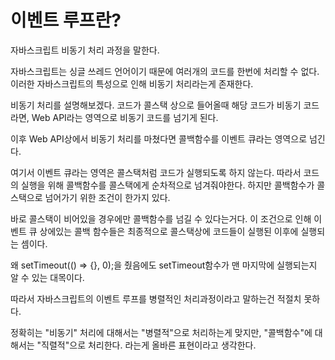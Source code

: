 # 이벤트 루프란?
자바스크립트 비동기 처리 과정을 말한다.

자바스크립트는 싱글 쓰레드 언어이기 때문에 여러개의 코드를 한번에 처리할 수 없다. 이러한 자바스크립트의 특성으로 인해 비동기 처리라는게 존재한다.

비동기 처리를 설명해보겠다. 코드가 콜스택 상으로 들어올때 해당 코드가 비동기 코드라면, Web API라는 영역으로 비동기 코드를 넘기게 된다. 

이후 Web API상에서 비동기 처리를 마쳤다면 콜백함수를 이벤트 큐라는 영역으로 넘긴다.

여기서 이벤트 큐라는 영역은 콜스택처럼 코드가 실행되도록 하지 않는다. 따라서 코드의 실행을 위해 콜백함수를 콜스택에게 순차적으로 넘겨줘야한다. 하지만 콜백함수가 콜스택으로 넘어가기 위한 조건이 한가지 있다.

바로 콜스택이 비어있을 경우에만 콜백함수를 넘길 수 있다는거다. 이 조건으로 인해 이벤트 큐 상에있는 콜백 함수들은 최종적으로 콜스택상에 코드들이 실행된 이후에 실행되는 셈이다.

왜 setTimeout(() => {}, 0);을 줬음에도 setTimeout함수가 맨 마지막에 실행되는지 알 수 있는 대목이다.

따라서 자바스크립트의 이벤트 루프를 병렬적인 처리과정이라고 말하는건 적절치 못하다.

정확히는 "비동기" 처리에 대해서는 "병렬적"으로 처리하는게 맞지만, "콜백함수"에 대해서는 "직렬적"으로 처리한다. 라는게 올바른 표현이라고 생각한다.
